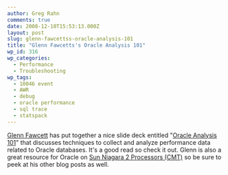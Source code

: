 ```yaml
---
author: Greg Rahn
comments: true
date: 2008-12-10T15:53:13.000Z
layout: post
slug: glenn-fawcettss-oracle-analysis-101
title: "Glenn Fawcetts's Oracle Analysis 101"
wp_id: 316
wp_categories:
  - Performance
  - Troubleshooting
wp_tags:
  - 10046 event
  - AWR
  - debug
  - oracle performance
  - sql trace
  - statspack
---
```


[Glenn Fawcett](http://blogs.sun.com/glennf) has put together a nice slide deck entitled "[Oracle Analysis 101](http://blogs.sun.com/glennf/entry/oracle_analysis_101_begining_analysis)" that discusses techniques to collect and analyze performance data related to Oracle databases.  It's a good read so check it out.  Glenn is also a great resource for Oracle on [Sun Niagara 2 Processors (CMT)](http://www.sun.com/processors/niagara/) so be sure to peek at his other blog posts as well.
